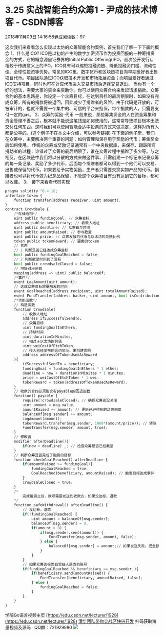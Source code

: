 
# 3.25 实战智能合约众筹1 - 尹成的技术博客 - CSDN博客

2018年11月09日 14:16:58[尹成](https://me.csdn.net/yincheng01)阅读数：97


这次我们来看看怎么实现以太坊的众筹智能合约案例，首先我们了解一下下面的概念
1、什么是ICO?
ICO是以初始产生的数字加密货币作为投资回报的一种筹措资金的方式，它的概念源自证券界的Initial Public Offering(IPO，首次公开发行)。
相较于传统意义上的IPO，ICO具有可以缩短投融资链、降低投融资门槛、流动性佳、全球性投资等优势。常见的ICO里，数字货币和区块链项目向早期爱好者出售项目代币。项目团队通过ICO获取技术开发和市场拓展资金；而项目爱好者通过ICO支持项目，同时也可在对应代币进入交易市场后选择交易退出。
当你有一个好的想法，需要大家的资金来资助你。你可以使用众筹合约来发起请求捐款。众筹合约的基本思路是，你设定一个众筹目标，在达到目标的最后期限时，如果没有完成众筹，所有的捐款将被退回，因此减少了捐赠者的风险。由于代码是开放的，可被审计的，也就不需要一个集中的、可信的平台来担保，每个捐款的人，只需要支付一定的gas。
2、众筹的奖励-代币
一般来说，那些筹集资金的人在资金筹集和资金管理不善之后，根本就不能说这笔钱是如何使用的，这常常导致项目根本无法交付任何东西。这时我们可以使用智能合适中投票的方式来做决定，这样对所有人都是公平的。(这个例子不在本文中介绍，可以参考链接)
在下面的例子里，我们在众筹中，主要解决两个重要的问题：如何管理和保存用于奖励的代币；筹集奖金后如何使用。
传统的众筹或奖励记录通常有一个中央数据库，来保存、跟踪所有捐助者的过程：谁错过了众筹的最后期限了，谁在众筹过程中捐赠了多少等。与之相反，在区块链中我们将以分散的方式来做这件事，只需创建一个标记来记录众筹的每一条记录、奖励了多少代币，后面每个捐赠者都可以得到一个他们可以交易、出售或保留的代币。如果要给予实物奖励，生产者只需要交换实物产品的代币。捐赠者也可以将代币做为纪念品保留，不管这个众筹项目有没有达到它的目标，都可以收藏。
3、 接下来看看代码实现
```python
pragma solidity ^0.4.18;
interface token {
    function transfer(address receiver, uint amount);
}
contract Crowdsale {
    /*存储结构*/
    uint public fundingGoal; // 众筹目标
    address public beneficiary; // 收款人地址
    uint public deadline; // 众筹截至时间
    uint public amountRaised; // 参与数量
    uint public price; // 众筹发放的代币与以太坊的兑换比例
    token public tokenReward; // 要卖的token
    // 状态
    // 1 判断是否已经达成众筹目标
    bool public fundingGoalReached = false;
    // 2 判断截至时间到了没有
    bool public crowdsaleClosed = false;
    // 地址对应余额
    mapping(address => uint) public balanceOf;
    /*事件*/
    event LogAmount(uint amount);
    // 达成众筹目标需要触发的时间
    event GoalReached(address recipient, uint totalAmountRaised);
    event FundTransfer(address backer, uint amount, bool isContribution);
    /*功能函数*/
    // 构造函数
    function Crowdsale(
        // 收款人地址
        address ifSuccessfulSendTo,
        // 众筹目标
        uint fundingGoalInEthers,
        // 持续时间
        uint durationInMinites,
        // 相对于以太坊的价值
        uint weiCostOfEtchToken,
        // 传入已经发布的合约地址，来创建实例
        address addressOfTokenUsedAsReward
    ){
        ifSuccessfulSendTo = beneficiary;
        fundingGoal = fundingGoalInEthers * 1 ether;
        deadline = now + durationInMinites * 1 minutes;
        price = weiCostOfEtchToken * 1 wei;
        tokenReward = token(addressOfTokenUsedAsReward);
    }
    // 收款的合约必须包含有payable的回退函数
    function() payable {
        require(!crowdsaleClosed); // 确保众筹还没关闭
        uint amount = msg.value;
        amountRaised += amount; // 更新已经得到的众筹额度
        balanceOf[msg.sender] += amount;
        LogAmount(amount);
        tokenReward.transfer(msg.sender, 1000*(amount/price)); // 转账
        FundTransfer(msg.sender, amount, true);
    }
    // 修改器
    modifier afterDeadline(){
        if(now > deadline) _; // 检查众筹是否已经截至
    }
    // 判断众筹是否完成了融资的目标
    function checkGoalReached() afterDeadline {
        if(amountRaised >= fundingGoal){
            fundingGoalReached = true;
            GoalReached(beneficiary, amountRaised); // 触发目标达成事件
        }
        crowdsaleClosed = true;
    }
    /*
        完成融资之后，款项需要发送到收款方，如果没达标，退款
    */
    function safeWithdrawal() afterDeadline() {
        // 没达标，退款
        if(!fundingGoalReached) {
            uint amount = balanceOf[msg.sender];
            balanceOf[msg.sender] = 0;
            if(amount > 0) {
                if(msg.sender.send(amount)) {
                    FundTransfer(msg.sender, amount, false);
                } else {
                    balanceOf[msg.sender] = amount;// 如果发送失败，把金额村回去
                }
            }
        }
        // 如果众筹达标而且受益人是当前账号
        if(fundingGoalReached && beneficiary == msg.sender ){
            if(beneficiary.send(amountRaised)) {
                FundTransfer(beneficiary, amountRaised, false);
            } else {
                fundingGoalReached = false;
            }
        }
    }
}
```

学院Go语言视频主页
[https://edu.csdn.net/lecturer/1928](https://edu.csdn.net/lecturer/1928)
[清华团队带你实战区块链开发](https://ke.qq.com/course/337650?tuin=63946d38)
扫码获取海量视频及源码   QQ群：721929980
![](https://img-blog.csdnimg.cn/20181108132958856.jpg?x-oss-process=image/watermark,type_ZmFuZ3poZW5naGVpdGk,shadow_10,text_aHR0cHM6Ly9ibG9nLmNzZG4ubmV0L3lpbmNoZW5nMDE=,size_16,color_FFFFFF,t_70)

